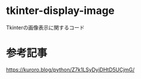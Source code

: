 # tkinter-display-image
Tkinterの画像表示に関するコード

# 参考記事
https://kuroro.blog/python/Z7k1LSyDyiDHtD5UCjmG/

